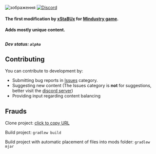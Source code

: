 ![зображення](https://user-images.githubusercontent.com/96493687/187263199-41011db6-9f4d-49dd-b15c-a6575947a74a.png)
[![Discord](https://img.shields.io/discord/1011940744774303795.svg?color=7289da&label=Omaloon-mod-Genral&logo=discord)](https://discord.gg/bNMT82Hswb)
#### The first modification by [xStaBUx](https://github.com/xStaBUx) for [Mindustry game](https://github.com/Anuken/Mindustry).
#### Adds mostly unique content.
##
##### Dev status: `alpha`
## Contributing

You can contribute to development by:

* Submitting bug reports in [Issues](https://github.com/xStaBUx/Omaloon-mod-public/issues) category.
* Suggesting new content (The Issues category is **not** for suggestions, better visit the [discord server](https://discord.gg/bNMT82Hswb))
* Providing input regarding content balancing

## Frauds
Clone project: [click to copy URL](https://github.com/xStaBUx/Omaloon-mod-public.git)

Build project: `gradlew build`

Build project with automatic placement of files into mods folder: `gradlew mjar`
